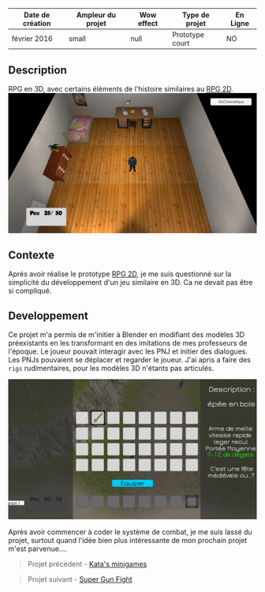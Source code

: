 <autotab></br><table><thead><tr><th>Date de création</th><th>Ampleur du projet</th><th>Wow effect</th><th>Type de projet </th><th>En Ligne</th></tr></thead><tbody><tr><td>février 2016</td><td>small</td><td>null</td><td>Prototype court</td><td>NO</td></tr></tbody></table></autotab>

## Description

RPG en 3D, avec certains éléments de l'histoire similaires au [RPG 2D](/Jub_Biography/#projects/#RPG2D).
![](./medias/img1.jpg)

## Contexte

Aprés avoir réalise le prototype [RPG 2D](/Jub_Biography/#projects/#RPG2D), je me suis questionné sur la simplicité du développement d'un jeu similaire en 3D. Ca ne devait pas être si compliqué. 

## Developpement

Ce projet m'a permis de m'initier à Blender en modifiant des modèles 3D préexistants en les transformant en des imitations de mes professeurs de l'époque. Le joueur pouvait interagir avec les PNJ et initier des dialogues. Les PNJs pouvaient se déplacer et regarder le joueur. J'ai apris a faire des `rigs` rudimentaires, pour les modèles 3D n'étants pas articulés.


![](./medias/img2.jpg)

Après avoir commencer à coder le système de combat, je me suis lassé du projet, surtout quand l'idée bien plus intéressante de mon prochain projet m'est parvenue....


<nextprojects>

> Projet précédent -  [Kata's minigames](/Jub_Biography/#projects/#MrKataMinigames)

> Projet suivant -  [Super Gun Fight](/Jub_Biography/#projects/#SuperGunFight)

</nextprojects>